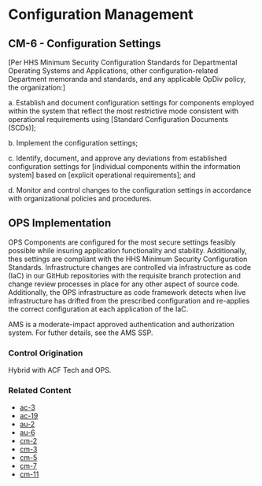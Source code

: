 # Configuration Management
## CM-6 - Configuration Settings

[Per HHS Minimum Security Configuration Standards for Departmental Operating Systems and Applications, other configuration-related Department memoranda and standards, and any applicable OpDiv policy, the organization:]

a. Establish and document configuration settings for components employed within the system that reflect the most restrictive mode consistent with operational requirements using [Standard Configuration Documents (SCDs)];

b. Implement the configuration settings;

c. Identify, document, and approve any deviations from established configuration settings for [individual components within the information system] based on [explicit operational requirements]; and

d. Monitor and control changes to the configuration settings in accordance with organizational policies and procedures.

## OPS Implementation

OPS Components are configured for the most secure settings feasibly possible while insuring application functionality and stability. Additionally, thes settings are compliant with the HHS Minimum Security Configuration Standards. Infrastructure changes are controlled via infrastructure as code (IaC) in our GitHub repositories with the requisite branch protection and change review processes in place for any other aspect of source code. Additionally, the OPS infrastructure as code framework detects when live infrastructure has drifted from the prescribed configuration and re-applies the correct configuration at each application of the IaC.

AMS is a moderate-impact approved authentication and authorization system. For futher details, see the AMS SSP.

### Control Origination

Hybrid with ACF Tech and OPS.

### Related Content

* [ac-3](../ac-03/index.md)
* [ac-19](../ac-19/index.md)
* [au-2](../au-02/index.md)
* [au-6](../au-06/index.md)
* [cm-2](../cm-02/index.md)
* [cm-3](../cm-03/index.md)
* [cm-5](../cm-05/index.md)
* [cm-7](../cm-07/index.md)
* [cm-11](../cm-11/index.md)
